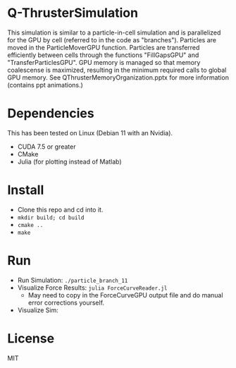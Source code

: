 # Q-ThrusterSimulation
This simulation is similar to a particle-in-cell simulation and is parallelized for the GPU by cell (referred to in the code as "branches").  Particles are moved in the ParticleMoverGPU function.  Particles are transferred efficiently between cells through the functions "FillGapsGPU" and "TransferParticlesGPU".  GPU memory is managed so that memory coalescense is maximized, resulting in the minimum required calls to global GPU memory.  See QThrusterMemoryOrganization.pptx for more information (contains ppt animations.)

# Dependencies
This has been tested on Linux (Debian 11 with an Nvidia).
- CUDA 7.5 or greater
- CMake
- Julia (for plotting instead of Matlab)

# Install
- Clone this repo and cd into it.
- `mkdir build; cd build`
- `cmake ..`
- `make`

# Run
- Run Simulation: `./particle_branch_11`
- Visualize Force Results: `julia ForceCurveReader.jl`
  - May need to copy in the ForceCurveGPU output file and do manual error corrections yourself.
- Visualize Sim:

# License
MIT
